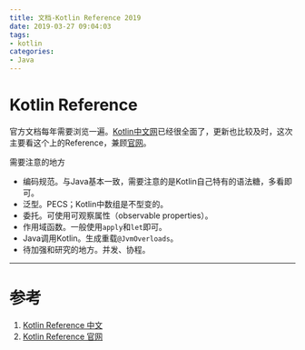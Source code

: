 ```yaml
---
title: 文档-Kotlin Reference 2019
date: 2019-03-27 09:04:03
tags:
- kotlin
categories:
- Java
---
```


# Kotlin Reference

官方文档每年需要浏览一遍。[Kotlin中文网](https://www.kotlincn.net/)已经很全面了，更新也比较及时，这次主要看这个上的Reference，兼顾[官网](https://kotlinlang.org/)。

需要注意的地方

- 编码规范。与Java基本一致，需要注意的是Kotlin自己特有的语法糖，多看即可。
- 泛型。PECS；Kotlin中数组是不型变的。
- 委托。可使用可观察属性（observable properties）。
- 作用域函数。一般使用`apply`和`let`即可。
- Java调用Kotlin。生成重载`@JvmOverloads`。
- 待加强和研究的地方。并发、协程。

---

# 参考

1. [Kotlin Reference 中文](https://www.kotlincn.net/docs/reference/)
2. [Kotlin Reference 官网](https://kotlinlang.org/docs/reference/)

